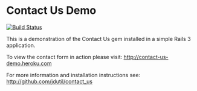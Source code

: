 # Contact Us Demo

[![Build Status](https://secure.travis-ci.org/jdutil/contact_us_demo.png)](http://travis-ci.org/jdutil/contact_us_demo)

This is a demonstration of the Contact Us gem installed in a simple Rails 3 application.  

To view the contact form in action please visit: http://contact-us-demo.heroku.com

For more information and installation instructions see: http://github.com/jdutil/contact_us
